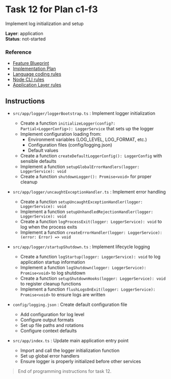 # Task 12 for Plan c1-f3

Implement log initialization and setup

**Layer**: application  
**Status**: not-started

### Reference

- [Feature Blueprint](/docs/f3-logging.blueprint.md)
- [Implementation Plan](/containers/c1-node-cli/docs/f3-logging.plan.md)
- [Language coding rules](/containers/c1-node-cli/.ai/rules/0-typescript.rules.md)  
- [Node CLI rules](/containers/c1-node-cli/.ai/rules/1-node-cli.rules.md)
- [Application Layer rules](/containers/c1-node-cli/.ai/rules/4-application-layer.rules.md)

## Instructions

- `src/app/logger/loggerBootstrap.ts` : Implement logger initialization
  - Create a function `initializeLogger(config?: Partial<LoggerConfig>): LoggerService` that sets up the logger
  - Implement configuration loading from:
    - Environment variables (LOG_LEVEL, LOG_FORMAT, etc.)
    - Configuration files (config/logging.json)
    - Default values
  - Create a function `createDefaultLoggerConfig(): LoggerConfig` with sensible defaults
  - Implement a function `setupGlobalErrorHandlers(logger: LoggerService): void`
  - Create a function `shutdownLogger(): Promise<void>` for proper cleanup

- `src/app/logger/uncaughtExceptionHandler.ts` : Implement error handling
  - Create a function `setupUncaughtExceptionHandler(logger: LoggerService): void`
  - Implement a function `setupUnhandledRejectionHandler(logger: LoggerService): void`
  - Create a function `logProcessExit(logger: LoggerService): void` to log when the process exits
  - Implement a function `createErrorHandler(logger: LoggerService): (error: Error) => void`

- `src/app/logger/startupShutdown.ts` : Implement lifecycle logging
  - Create a function `logStartup(logger: LoggerService): void` to log application startup information
  - Implement a function `logShutdown(logger: LoggerService): Promise<void>` to log shutdown
  - Create a function `setupShutdownHooks(logger: LoggerService): void` to register cleanup functions
  - Implement a function `flushLogsOnExit(logger: LoggerService): Promise<void>` to ensure logs are written

- `config/logging.json` : Create default configuration file
  - Add configuration for log level
  - Configure output formats
  - Set up file paths and rotations
  - Configure context defaults

- `src/app/index.ts` : Update main application entry point
  - Import and call the logger initialization function
  - Set up global error handlers
  - Ensure logger is properly initialized before other services

> End of programming instructions for task 12. 